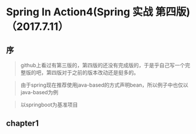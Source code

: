 # Spring In Action4(Spring 实战 第四版) （2017.7.11）
## 序

> github上看过有第三版的，第四版的还没有完成版的，于是乎自己写一个完整版的吧，第四版对于之前的版本改动还是挺多的。

> 由于spring现在推荐使用java-based的方式声明bean，所以例子中也仅以java-based为例

> 以springboot为基准项目
## chapter1
###
